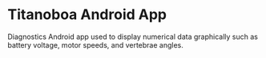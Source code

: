 ﻿# Titanoboa Android App

Diagnostics Android app used to display numerical data graphically such as battery voltage, motor speeds, and vertebrae angles.












